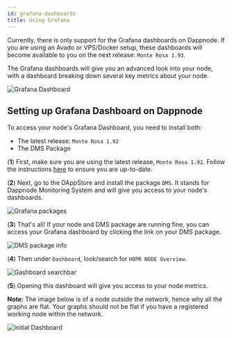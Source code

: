 ```yaml
---
id: grafana-dashboards
title: Using Grafana
---
```


Currently, there is only support for the Grafana dashboards on Dappnode. If you are using an Avado or VPS/Docker setup, these dashboards will become available to you on the next release: `Monte Rosa 1.93`.

The Grafana dashboards will give you an advanced look into your node, with a dashboard breaking down several key metrics about your node.

![Grafana Dashboard](/img/node/Grafana-Dashboard.png)

## Setting up Grafana Dashboard on Dappnode

To access your node's Grafana Dashboard, you need to install both:

- The latest release: `Monte Rosa 1.92`
- The DMS Package

(**1**) First, make sure you are using the latest release, `Monte Rosa 1.92`. Follow the instructions [here](using-dappnode#installing-the-hopr-client) to ensure you are up-to-date.

(**2**) Next, go to the DAppStore and install the package `DMS`. It stands for Dappnode Monitoring System and will give you access to your node's dashboards.

![Grafana packages](/img/node/Grafana-packages-edited.jpg)

(**3**) That's all! If your node and DMS package are running fine, you can access your Grafana dashboard by clicking the link on your DMS package.

![DMS package info](/img/node/Grafana-info-edited.jpg)

(**4**) Then under `Dashboard`, look/search for `HOPR NODE Overview`.

![Gashboard searchbar](/img/node/Grafana-dashboard-searchbar.png)

(**5**) Opening this dashboard will give you access to your node metrics.

**Note:** The image below is of a node outside the network, hence why all the graphs are flat. Your graphs should not be flat if you have a registered working node within the network.

![Initial Dashboard](/img/node/Grafana-initial-dashboard.png)
